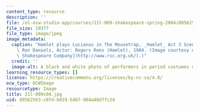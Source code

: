 ```yaml
---
content_type: resource
description: ''
file: /ol-ocw-studio-app/courses/21l-009-shakespeare-spring-2004/80562563c07db0195d67984a88d7fc2d_21l-009s04.jpg
file_size: 19377
file_type: image/jpeg
image_metadata:
  caption: "Hamlet plays Lucianus in The Mousetrap, _Hamlet_ Act 3 Scene 2. Director:\
    \ Ron Daniels, Actor: Rogers Rees (Hamlet), 1984. (Image courtesy of the\_[Royal\
    \ Shakespeare Company](http://www.rsc.org.uk/).)"
  credit: ''
  image-alt: A black and white photo of performers in period costumes on a stage.
learning_resource_types: []
license: https://creativecommons.org/licenses/by-nc-sa/4.0/
ocw_type: OCWImage
resourcetype: Image
title: 21l-009s04.jpg
uid: 80562563-c07d-b019-5d67-984a88d7fc2d
---
```

